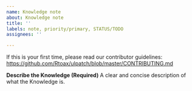 ```yaml
---
name: Knowledge note
about: Knowledge note
title: ''
labels: note, priority/primary, STATUS/TODO
assignees: ''

---
```


If this is your first time, please read our contributor guidelines:
https://github.com/Rtoax/ulpatch/blob/master/CONTRIBUTING.md

**Describe the Knowledge (Required)**
A clear and concise description of what the Knowledge is.

